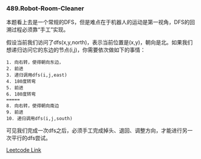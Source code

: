 ### 489.Robot-Room-Cleaner

本题看上去是一个常规的DFS，但是难点在于机器人的运动是第一视角，DFS的回溯过程必须靠“手工”实现。

假设当前我们访问了dfs(x,y,north)，表示当前位置是(x,y)，朝向是北。如果我们想递归访问它的东边的节点(i,j)，你需要依次做如下的事情：
```
1. 向右转，使得朝向东边，
2. 前进
3. 递归调用dfs(i,j,east)
4. 180度转弯
5. 前进
6. 180度转弯
=====
8. 向右转，使得朝向南边
9. 前进
10. 递归调用dfs(i,j,south)
```
可见我们完成一次dfs之后，必须手工完成掉头、退回、调整方向，才能进行另一次平行的dfs尝试。


[Leetcode Link](https://leetcode.com/problems/robot-room-cleaner)
